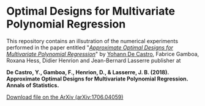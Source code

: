 
# Optimal Designs for Multivariate Polynomial Regression

This repository contains an illsutration of the numerical experiments performed in the paper entitled
"[*Approximate Optimal Designs for Multivariate
Polynomial Regression*](https://arxiv.org/abs/1706.04059)" by [Yohann De Castro](https:ydecastro.github.io), Fabrice Gamboa, Roxana Hess, Didier Henrion and Jean-Bernard Lasserre publisher at 

**De Castro, Y., Gamboa, F., Henrion, D., & Lasserre, J. B. (2018). Approximate Optimal Designs for Multivariate Polynomial Regression. Annals of Statistics.**

[Download file on the ArXiv (arXiv:1706.04059)](https://arxiv.org/abs/1706.04059)